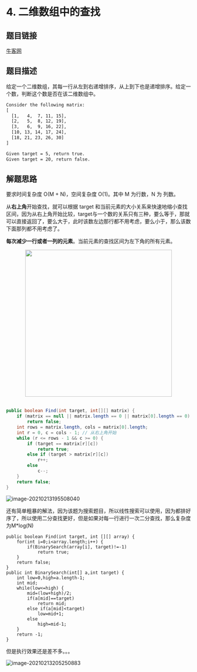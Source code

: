 # 4. 二维数组中的查找

## 题目链接

[牛客网](https://www.nowcoder.com/practice/abc3fe2ce8e146608e868a70efebf62e?tpId=13&tqId=11154&tPage=1&rp=1&ru=/ta/coding-interviews&qru=/ta/coding-interviews/question-ranking&from=cyc_github)

## 题目描述

给定一个二维数组，其每一行从左到右递增排序，从上到下也是递增排序。给定一个数，判断这个数是否在该二维数组中。

```html
Consider the following matrix:
[
  [1,   4,  7, 11, 15],
  [2,   5,  8, 12, 19],
  [3,   6,  9, 16, 22],
  [10, 13, 14, 17, 24],
  [18, 21, 23, 26, 30]
]

Given target = 5, return true.
Given target = 20, return false.
```

## 解题思路

要求时间复杂度 O(M + N)，空间复杂度 O(1)。其中 M 为行数，N 为 列数。

从**右上角**开始查找，就可以根据 target 和当前元素的大小关系来快速地缩小查找区间，因为从右上角开始比较，target与一个数的关系只有三种，要么等于，那就可以直接返回了，要么大于，此时该数左边那行都不用考虑，要么小于，那么该数下面那列都不用考虑了。

**每次减少一行或者一列的元素**。当前元素的查找区间为左下角的所有元素。

<div align="center"> <img src="https://cs-notes-1256109796.cos.ap-guangzhou.myqcloud.com/35a8c711-0dc0-4613-95f3-be96c6c6e104.gif" width="400px"> </div><br>

```java
public boolean Find(int target, int[][] matrix) {
    if (matrix == null || matrix.length == 0 || matrix[0].length == 0)
        return false;
    int rows = matrix.length, cols = matrix[0].length;
    int r = 0, c = cols - 1; // 从右上角开始
    while (r <= rows - 1 && c >= 0) {
        if (target == matrix[r][c])
            return true;
        else if (target > matrix[r][c])
            r++;
        else
            c--;
    }
    return false;
}
```

![image-20210213195508040](C:\Users\tumbled\AppData\Roaming\Typora\typora-user-images\image-20210213195508040.png)





还有简单粗暴的解法，因为该题为搜索题目，所以线性搜索可以使用，因为都排好序了，所以使用二分查找更好，但是如果对每一行进行一次二分查找，那么复杂度为M*log(N)

    public boolean Find(int target, int [][] array) {
    	for(int i=0;i<array.length;i++) {
    		if(BinarySearch(array[i], target)!=-1)
    			return true;
    	}
    	return false;
    }
    public int BinarySearch(int[] a,int target) {
    	int low=0,high=a.length-1;
    	int mid;
    	while(low<=high) {
    		mid=(low+high)/2;
    		if(a[mid]==target) 
    			return mid;
    		else if(a[mid]<target)
    			low=mid+1;
    		else
    			high=mid-1;
    	}
    	return -1; 	
    }
但是执行效果还是差不多。。。



![image-20210213205250883](C:\Users\tumbled\AppData\Roaming\Typora\typora-user-images\image-20210213205250883.png)

